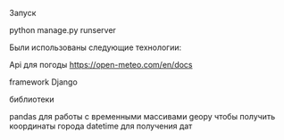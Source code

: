 Запуск

python manage.py runserver


Были использованы следующие технологии:

Api для погоды https://open-meteo.com/en/docs

framework Django

библиотеки

pandas для работы с временными массивами
geopy чтобы получить координаты города
datetime для получения дат
